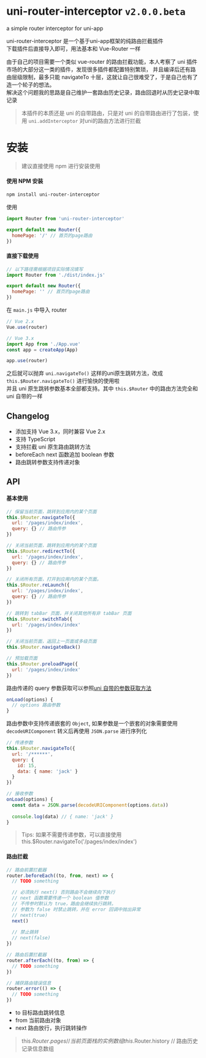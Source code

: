 # uni-router-interceptor `v2.0.0.beta`
a simple router interceptor for uni-app

uni-router-interceptor 是一个基于uni-app框架的纯路由拦截插件   
下载插件后直接导入即可，用法基本和 Vue-Router 一样

由于自己的项目需要一个类似 vue-router 的路由拦截功能，本人考察了 uni 插件市场的大部分这一类的插件，发现很多插件都配置特别繁琐，
并且编译后还有路由层级限制，最多只能 navigateTo 十层，这就让自己很难受了，于是自己也有了造一个轮子的想法。  
解决这个问题我的思路是自己维护一套路由历史记录，路由回退时从历史记录中取记录

> 本插件的本质还是 uni 的自带路由，只是对 uni 的自带路由进行了包装，使用 `uni.addInterceptor` 对uni的路由方法进行拦截  

# 安装  

> 建议直接使用 npm 进行安装使用

#### 使用 NPM 安装
```markdown
npm install uni-router-interceptor
```
使用  
```javascript
import Router from 'uni-router-interceptor'

export default new Router({
  homePage: '/' // 首页的page路由
})
```

#### 直接下载使用
```javascript
// 以下路径需根据项目实际情况填写
import Router from './dist/index.js'

export default new Router({
  homePage: '' // 首页的page路由
})
```

在 `main.js` 中导入 router

```javascript
// Vue 2.x
Vue.use(router)

// Vue 3.x
import App from './App.vue'
const app = createApp(App)

app.use(router)
```

之后就可以抛弃 `uni.navigateTo()` 这样的uni原生跳转方法，改成 `this.$Router.navigateTo()` 进行愉快的使用啦  
并且 uni 原生跳转参数基本全部都支持。其中 `this.$Router` 中的路由方法完全和 uni 自带的一样 

## Changelog

* 添加支持 Vue 3.x，同时兼容 Vue 2.x
* 支持 TypeScript
* 支持拦截 uni 原生路由跳转方法
* beforeEach next 函数追加 boolean 参数
* 路由跳转参数支持传递对象

## API

#### 基本使用  

```javascript
// 保留当前页面，跳转到应用内的某个页面
this.$Router.navigateTo({
  url: '/pages/index/index',
  query: {} // 路由传参
})

// 关闭当前页面，跳转到应用内的某个页面
this.$Router.redirectTo({
  url: '/pages/index/index',
  query: {} // 路由传参
})

// 关闭所有页面，打开到应用内的某个页面。
this.$Router.reLaunch({
  url: '/pages/index/index',
  query: {} // 路由传参
})

// 跳转到 tabBar 页面，并关闭其他所有非 tabBar 页面
this.$Router.switchTab({
  url: '/pages/index/index'
})

// 关闭当前页面，返回上一页面或多级页面
this.$Router.navigateBack()

// 预加载页面
this.$Router.preloadPage({
  url: '/pages/index/index'
})
```

路由传递的 query 参数获取可以参照[uni 自带的参数获取方法](https://uniapp.dcloud.io/collocation/frame/lifecycle?id=%e9%a1%b5%e9%9d%a2%e7%94%9f%e5%91%bd%e5%91%a8%e6%9c%9f)

```javascript
onLoad(options) {
  // options 路由参数
}
```

路由参数中支持传递嵌套的 `Object`, 如果参数是一个嵌套的对象需要使用 `decodeURIComponent` 转义后再使用 `JSON.parse` 进行序列化
```javascript
// 传递参数
this.$Router.navigateTo({
  url: '/******',
  query: {
    id: 15,
    data: { name: 'jack' }
  }
})

// 接收参数
onLoad(options) {
  const data = JSON.parse(decodeURIComponent(options.data))
  
  console.log(data) // { name: 'jack' }
}
```

> Tips: 如果不需要传递参数，可以直接使用 this.$Router.navigateTo('/pages/index/index')

#### 路由拦截  

```javascript
// 路由前置拦截器
router.beforeEach((to, from, next) => {
  // TODO something

  // 必须执行 next() 否则路由不会继续向下执行
  // next 函数需要传递一个 boolean 值参数
  // 不传参时默认为 true，路由会继续执行跳转。
  // 参数为 false 时禁止跳转，并在 error 回调中抛出异常
  // next(true)
  next()
  
  // 禁止跳转
  // next(false)
})

// 路由后置拦截器
router.afterEach((to, from) => {
  // TODO something
})

// 捕获路由错误信息
router.error(() => {
  // TODO something
})
```

* to 目标路由跳转信息
* from 当前路由对象
* next 路由放行，执行跳转操作

> this.$Router.pages // 当前页面栈的实例数组  
> this.$Router.history // 路由历史记录信息数组
